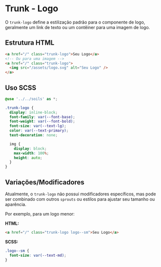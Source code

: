# Trunk - Logo

O `trunk-logo` define a estilização padrão para o componente de logo, geralmente um link de texto ou um contêiner para uma imagem de logo.

## Estrutura HTML

```html
<a href="/" class="trunk-logo">Seu Logo</a>
<!-- Ou para uma imagem -->
<a href="/" class="trunk-logo">
  <img src="/assets/logo.svg" alt="Seu Logo" />
</a>
```

## Uso SCSS

```scss
@use '../../soils' as *;

.trunk-logo {
  display: inline-block;
  font-family: var(--font-base);
  font-weight: var(--font-bold);
  font-size: var(--text-lg);
  color: var(--text-primary);
  text-decoration: none;

  img {
    display: block;
    max-width: 100%;
    height: auto;
  }
}
```

## Variações/Modificadores

Atualmente, o `trunk-logo` não possui modificadores específicos, mas pode ser combinado com outros `sprouts` ou estilos para ajustar seu tamanho ou aparência.

Por exemplo, para um logo menor:

**HTML:**

```html
<a href="/" class="trunk-logo logo--sm">Seu Logo</a>
```

**SCSS:**

```scss
.logo--sm {
  font-size: var(--text-md);
}
```
